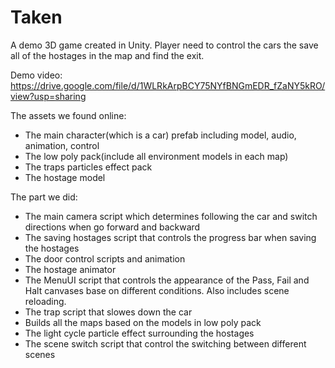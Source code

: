 # Taken

A demo 3D game created in Unity. Player need to control the cars the save all of the hostages in the map and find the exit.

Demo video: https://drive.google.com/file/d/1WLRkArpBCY75NYfBNGmEDR_fZaNY5kRO/view?usp=sharing

The assets we found online:
- The main character(which is a car) prefab including model, audio, animation, control
- The low poly pack(include all environment models in each map)
- The traps particles effect pack
- The hostage model

The part we did:
- The main camera script which determines following the car and switch directions when go forward and backward
- The saving hostages script that controls the progress bar when saving the hostages
- The door control scripts and animation
- The hostage animator
- The MenuUI script that controls the appearance of the Pass, Fail and Halt canvases base on different conditions. Also includes scene reloading.
- The trap script that slowes down the car
- Builds all the maps based on the models in low poly pack
- The light cycle particle effect surrounding the hostages
- The scene switch script that control the switching between different scenes
